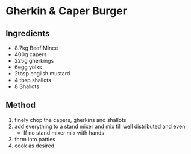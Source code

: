 # Gherkin & Caper Burger

## Ingredients
- 8.7kg Beef Mince
- 400g capers
- 225g gherkings
- 6egg yolks
- 2tbsp english mustard
- 4 tbsp shallots
- 8 Shallots

## Method
1. finely chop the capers, gherkins and shallots
2. add everything to a stand mixer and mix till well distributed and even
    - If no stand mixer mix with hands
3. form into patties
4. cook as desired
